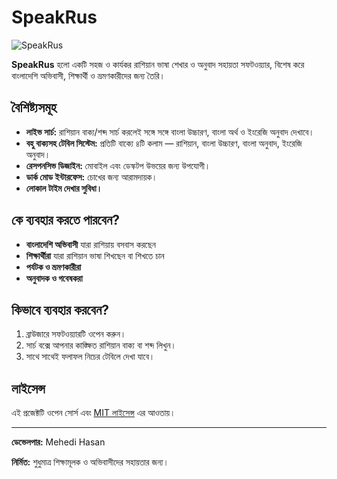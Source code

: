 # SpeakRus
![SpeakRus](https://github.com/user-attachments/assets/dd054d7e-b6d5-4716-832e-36752bc40952)

**SpeakRus** হলো একটি সহজ ও কার্যকর রাশিয়ান ভাষা শেখার ও অনুবাদ সহায়তা সফটওয়্যার, বিশেষ করে বাংলাদেশি অভিবাসী, শিক্ষার্থী ও ভ্রমণকারীদের জন্য তৈরি।

## বৈশিষ্ট্যসমূহ

- **লাইভ সার্চ:** রাশিয়ান বাক্য/শব্দ সার্চ করলেই সঙ্গে সঙ্গে বাংলা উচ্চারণ, বাংলা অর্থ ও ইংরেজি অনুবাদ দেখাবে।
- **বহু বাক্যসহ টেবিল সিস্টেম:** প্রতিটি বাক্যে ৪টি কলাম — রাশিয়ান, বাংলা উচ্চারণ, বাংলা অনুবাদ, ইংরেজি অনুবাদ।
- **রেসপনসিভ ডিজাইন:** মোবাইল এবং ডেস্কটপ উভয়ের জন্য উপযোগী।
- **ডার্ক মোড ইন্টারফেস:** চোখের জন্য আরামদায়ক।
- **লোকাল টাইম দেখার সুবিধা।**

## কে ব্যবহার করতে পারবেন?

- **বাংলাদেশি অভিবাসী** যারা রাশিয়ায় বসবাস করছেন
- **শিক্ষার্থীরা** যারা রাশিয়ান ভাষা শিখছেন বা শিখতে চান
- **পর্যটক ও ভ্রমণকারীরা**
- **অনুবাদক ও গবেষকরা**

## কিভাবে ব্যবহার করবেন?

1. ব্রাউজারে সফটওয়্যারটি ওপেন করুন।
2. সার্চ বক্সে আপনার কাঙ্ক্ষিত রাশিয়ান বাক্য বা শব্দ লিখুন।
3. সাথে সাথেই ফলাফল নিচের টেবিলে দেখা যাবে।
## লাইসেন্স

এই প্রজেক্টটি ওপেন সোর্স এবং [MIT লাইসেন্স](LICENSE) এর আওতায়।

---

**ডেভেলপার:** Mehedi Hasan

**নির্মিত:** শুধুমাত্র শিক্ষামূলক ও অভিবাসীদের সহায়তার জন্য।


